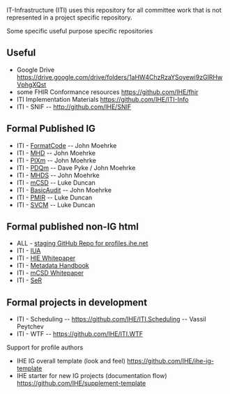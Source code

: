 IT-Infrastructure (ITI) uses this repository for all committee work that is not represented in a project specific repository.

Some specific useful purpose specific repositories

## Useful 
* Google Drive https://drive.google.com/drive/folders/1aHW4ChzRzaYSoyewi9zGIRHwVphgXQst
* some FHIR Conformance resources https://github.com/IHE/fhir
* ITI Implementation Materials https://github.com/IHE/ITI-Info
* ITI - SNIF -- http://github.com/IHE/SNIF


## Formal Published IG 
* ITI - [FormatCode](https://github.com/IHE/FormatCode) -- John Moehrke
* ITI - [MHD](https://github.com/IHE/ITI.MHD) -- John Moehrke
* ITI - [PIXm](https://github.com/IHE/ITI.PIXm) -- John Moehrke
* ITI - [PDQm](https://github.com/IHE/ITI.PDQm) -- Dave Pyke / John Moehrke
* ITI - [MHDS](https://github.com/IHE/ITI.MHDS) -- John Moehrke
* ITI - [mCSD](https://github.com/IHE/ITI.mCSD) -- Luke Duncan
* ITI - [BasicAudit](https://github.com/IHE/ITI.BasicAudit) -- John Moehrke
* ITI - [PMIR](https://github.com/IHE/ITI.PMIR) -- Luke Duncan
* ITI - [SVCM](https://github.com/IHE/ITI.SVCM) -- Luke Duncan

## Formal published non-IG html
* ALL - [staging GitHub Repo for profiles.ihe.net](https://github.com/ITI/publications)
* ITI - [IUA](https://github.com/IHE/ITI.IUA) 
* ITI - [HIE Whitepaper](https://github.com/IHE/HIE-Whitepaper)
* ITI - [Metadata Handbook](http://github.com/IHE/IHE-MetadataHandbook)
* ITI - [mCSD Whitepaper](http://github.com/IHE/mCSD-Whitepaper)
* ITI - [SeR](https://github.com/IHE/ITI.SeR)

## Formal projects in development
* ITI - Scheduling -- https://github.com/IHE/ITI.Scheduling -- Vassil Peytchev
* ITI - WTF -- https://github.com/IHE/ITI.WTF

Support for profile authors
* IHE IG overall template (look and feel) https://github.com/IHE/ihe-ig-template
* IHE starter for new IG projects (documentation flow) https://github.com/IHE/supplement-template
